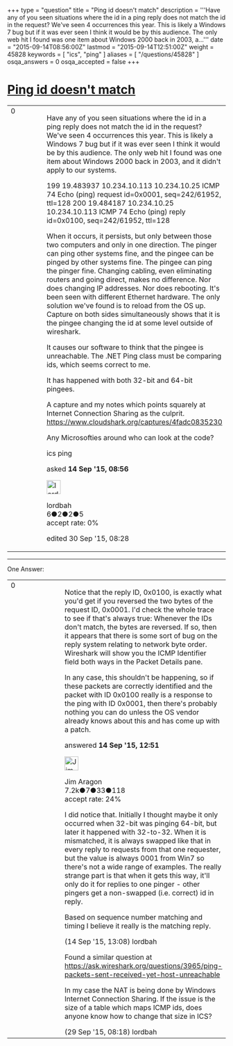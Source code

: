 +++
type = "question"
title = "Ping id doesn&#x27;t match"
description = '''Have any of you seen situations where the id in a ping reply does not match the id in the request? We&#x27;ve seen 4 occurrences this year. This is likely a Windows 7 bug but if it was ever seen I think it would be by this audience. The only web hit I found was one item about Windows 2000 back in 2003, a...'''
date = "2015-09-14T08:56:00Z"
lastmod = "2015-09-14T12:51:00Z"
weight = 45828
keywords = [ "ics", "ping" ]
aliases = [ "/questions/45828" ]
osqa_answers = 0
osqa_accepted = false
+++

<div class="headNormal">

# [Ping id doesn't match](/questions/45828/ping-id-doesnt-match)

</div>

<div id="main-body">

<div id="askform">

<table id="question-table" style="width:100%;"><colgroup><col style="width: 50%" /><col style="width: 50%" /></colgroup><tbody><tr class="odd"><td style="width: 30px; vertical-align: top"><div class="vote-buttons"><div id="post-45828-score" class="post-score" title="current number of votes">0</div><div id="favorite-count" class="favorite-count"></div></div></td><td><div id="item-right"><div class="question-body"><p>Have any of you seen situations where the id in a ping reply does not match the id in the request? We've seen 4 occurrences this year. This is likely a Windows 7 bug but if it was ever seen I think it would be by this audience. The only web hit I found was one item about Windows 2000 back in 2003, and it didn't apply to our systems.</p><p>199 19.483937 10.234.10.113 10.234.10.25 ICMP 74 Echo (ping) request id=0x0001, seq=242/61952, ttl=128 200 19.484187 10.234.10.25 10.234.10.113 ICMP 74 Echo (ping) reply id=0x0100, seq=242/61952, ttl=128</p><p>When it occurs, it persists, but only between those two computers and only in one direction. The pinger can ping other systems fine, and the pingee can be pinged by other systems fine. The pingee can ping the pinger fine. Changing cabling, even eliminating routers and going direct, makes no difference. Nor does changing IP addresses. Nor does rebooting. It's been seen with different Ethernet hardware. The only solution we've found is to reload from the OS up. Capture on both sides simultaneously shows that it is the pingee changing the id at some level outside of wireshark.</p><p>It causes our software to think that the pingee is unreachable. The .NET Ping class must be comparing ids, which seems correct to me.</p><p>It has happened with both 32-bit and 64-bit pingees.</p><p>A capture and my notes which points squarely at Internet Connection Sharing as the culprit. <a href="https://www.cloudshark.org/captures/4fadc0835230">https://www.cloudshark.org/captures/4fadc0835230</a></p><p>Any Microsofties around who can look at the code?</p></div><div id="question-tags" class="tags-container tags">ics ping</div><div id="question-controls" class="post-controls"></div><div class="post-update-info-container"><div class="post-update-info post-update-info-user"><p>asked <strong>14 Sep '15, 08:56</strong></p><img src="https://secure.gravatar.com/avatar/b3a36a856efb60f32f8d059c184a4102?s=32&amp;d=identicon&amp;r=g" class="gravatar" width="32" height="32" alt="lordbah&#39;s gravatar image" /><p>lordbah<br />
<span class="score" title="6 reputation points">6</span><span title="2 badges"><span class="badge1">●</span><span class="badgecount">2</span></span><span title="2 badges"><span class="silver">●</span><span class="badgecount">2</span></span><span title="5 badges"><span class="bronze">●</span><span class="badgecount">5</span></span><br />
<span class="accept_rate" title="Rate of the user&#39;s accepted answers">accept rate:</span> <span title="lordbah has no accepted answers">0%</span></p></div><div class="post-update-info post-update-info-edited"><p>edited 30 Sep '15, 08:28</p></div></div><div id="comments-container-45828" class="comments-container"></div><div id="comment-tools-45828" class="comment-tools"></div><div class="clear"></div><div id="comment-45828-form-container" class="comment-form-container"></div><div class="clear"></div></div></td></tr></tbody></table>

------------------------------------------------------------------------

<div class="tabBar">

<span id="sort-top"></span>

<div class="headQuestions">

One Answer:

</div>

</div>

<span id="45832"></span>

<div id="answer-container-45832" class="answer">

<table style="width:100%;"><colgroup><col style="width: 50%" /><col style="width: 50%" /></colgroup><tbody><tr class="odd"><td style="width: 30px; vertical-align: top"><div class="vote-buttons"><div id="post-45832-score" class="post-score" title="current number of votes">0</div></div></td><td><div class="item-right"><div class="answer-body"><p>Notice that the reply ID, 0x0100, is exactly what you'd get if you reversed the two bytes of the request ID, 0x0001. I'd check the whole trace to see if that's always true: Whenever the IDs don't match, the bytes are reversed. If so, then it appears that there is some sort of bug on the reply system relating to network byte order. Wireshark will show you the ICMP Identifier field both ways in the Packet Details pane.</p><p>In any case, this shouldn't be happening, so if these packets are correctly identified and the packet with ID 0x0100 really is a response to the ping with ID 0x0001, then there's probably nothing you can do unless the OS vendor already knows about this and has come up with a patch.</p></div><div class="answer-controls post-controls"></div><div class="post-update-info-container"><div class="post-update-info post-update-info-user"><p>answered <strong>14 Sep '15, 12:51</strong></p><img src="https://secure.gravatar.com/avatar/071fe61f64868d98bdf4eb060b63b6ca?s=32&amp;d=identicon&amp;r=g" class="gravatar" width="32" height="32" alt="Jim%20Aragon&#39;s gravatar image" /><p>Jim Aragon<br />
<span class="score" title="7187 reputation points"><span>7.2k</span></span><span title="7 badges"><span class="badge1">●</span><span class="badgecount">7</span></span><span title="33 badges"><span class="silver">●</span><span class="badgecount">33</span></span><span title="118 badges"><span class="bronze">●</span><span class="badgecount">118</span></span><br />
<span class="accept_rate" title="Rate of the user&#39;s accepted answers">accept rate:</span> <span title="Jim Aragon has 70 accepted answers">24%</span></p></div></div><div id="comments-container-45832" class="comments-container"><span id="45833"></span><div id="comment-45833" class="comment"><div id="post-45833-score" class="comment-score"></div><div class="comment-text"><p>I did notice that. Initially I thought maybe it only occurred when 32-bit was pinging 64-bit, but later it happened with 32-to-32. When it is mismatched, it is always swapped like that in every reply to requests from that one requester, but the value is always 0001 from Win7 so there's not a wide range of examples. The really strange part is that when it gets this way, it'll only do it for replies to one pinger - other pingers get a non-swapped (i.e. correct) id in reply.</p><p>Based on sequence number matching and timing I believe it really is the matching reply.</p></div><div id="comment-45833-info" class="comment-info"><span class="comment-age">(14 Sep '15, 13:08)</span> lordbah</div></div><span id="46259"></span><div id="comment-46259" class="comment"><div id="post-46259-score" class="comment-score"></div><div class="comment-text"><p>Found a similar question at <a href="https://ask.wireshark.org/questions/3965/ping-packets-sent-received-yet-host-unreachable">https://ask.wireshark.org/questions/3965/ping-packets-sent-received-yet-host-unreachable</a></p><p>In my case the NAT is being done by Windows Internet Connection Sharing. If the issue is the size of a table which maps ICMP ids, does anyone know how to change that size in ICS?</p></div><div id="comment-46259-info" class="comment-info"><span class="comment-age">(29 Sep '15, 08:18)</span> lordbah</div></div></div><div id="comment-tools-45832" class="comment-tools"></div><div class="clear"></div><div id="comment-45832-form-container" class="comment-form-container"></div><div class="clear"></div></div></td></tr></tbody></table>

</div>

<div class="paginator-container-left">

</div>

</div>

</div>

